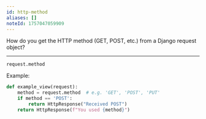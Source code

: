 ```yaml
---
id: http-method
aliases: []
noteId: 1757047059909
---
```


How do you get the HTTP method (GET, POST, etc.) from a Django request object?

---

`request.method`

Example:

```python
def example_view(request):
    method = request.method  # e.g. 'GET', 'POST', 'PUT'
    if method == 'POST':
        return HttpResponse("Received POST")
    return HttpResponse(f"You used {method}")
``` 